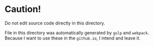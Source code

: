 
# Caution!

Do not edit source code directly in this directory.

File in this directory was automatically generated
by `gulp` and `webpack`.
Because I want to use these in the `github.io`, I intend
and leave it.
